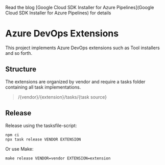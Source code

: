 Read the blog [Google Cloud SDK Installer for Azure Pipelines](Google Cloud SDK Installer for Azure Pipelines) for details

# Azure DevOps Extensions

This project implements Azure DevOps extensions such as Tool installers and so forth.

## Structure

The extensions are organized by vendor and require a tasks folder containing all task implementations.

> /{vendor}/{extension}/tasks/{task source}

## Release

Release using the tasksfile-script:

    npm ci
    npx task release VENDOR EXTENSION

Or use Make:

    make release VENDOR=vendor EXTENSION=extension

